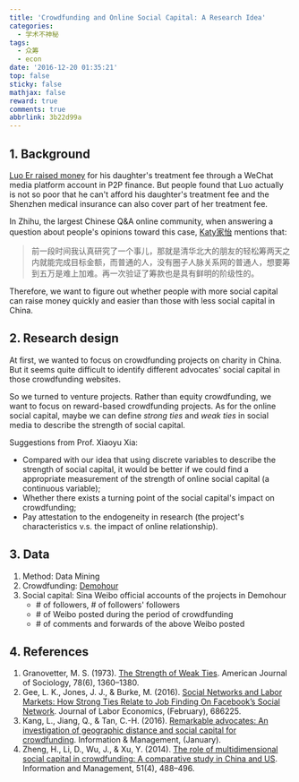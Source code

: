 ```yaml
---
title: 'Crowdfunding and Online Social Capital: A Research Idea'
categories:
  - 学术不神秘
tags:
  - 众筹
  - econ
date: '2016-12-20 01:35:21'
top: false
sticky: false
mathjax: false
reward: true
comments: true
abbrlink: 3b22d99a
---
```

## 1. Background

[Luo Er raised money](http://tech.sina.com.cn/z/luoear) for his daughter's treatment fee through a WeChat media platform account in P2P finance. But people found that Luo actually is not so poor that he can't afford his daughter's treatment fee and the Shenzhen medical insurance can also cover part of her treatment fee.

In Zhihu, the largest Chinese Q&A online community, when answering a question about people's opinions toward this case, [Katy家怡](https://www.zhihu.com/question/53144742/answer/133639599) mentions that:<!-- more -->

> 前一段时间我认真研究了一个事儿，那就是清华北大的朋友的轻松筹两天之内就能完成目标金额，而普通的人，没有圈子人脉关系网的普通人，想要筹到五万是难上加难。再一次验证了筹款也是具有鲜明的阶级性的。

Therefore, we want to figure out whether people with more social capital can raise money quickly and easier than those with less social capital in China.

## 2. Research design

At first, we wanted to focus on crowdfunding projects on charity in China. But it seems quite difficult to identify different advocates' social capital in those crowdfunding websites.

So we turned to venture projects. Rather than equity crowdfunding, we want to focus on reward-based crowdfunding projects. As for the online social capital, maybe we can define _strong ties_ and _weak ties_ in social media to describe the strength of social capital.

Suggestions from Prof. Xiaoyu Xia:

* Compared with our idea that using discrete variables to describe the strength of social capital, it would be better if we could find a appropriate measurement of  the strength of online social capital (a continuous variable);
* Whether there exists a turning point of the social capital's impact on crowdfunding;
* Pay attestation to the endogeneity in research (the project's characteristics v.s. the impact of online relationship).

## 3. Data
1. Method: Data Mining
2. Crowdfunding: [Demohour](http://www.demohour.com/)
3. Social capital: Sina Weibo official accounts of the projects in Demohour
	* \# of followers, \# of followers' followers
	* \# of Weibo posted during the period of crowdfunding
	* \# of comments and forwards of the above Weibo posted



## 4. References
1.  Granovetter, M. S. (1973). [The Strength of Weak Ties](http://www.journals.uchicago.edu/doi/abs/10.1086/225469). American Journal of Sociology, 78(6), 1360–1380.
2.  Gee, L. K., Jones, J. J., & Burke, M. (2016). [Social Networks and Labor Markets: How Strong Ties Relate to Job Finding On Facebook’s Social Network](http://doi.org/10.1086/686225). Journal of Labor Economics, (February), 686225.
3.  Kang, L., Jiang, Q., & Tan, C.-H. (2016). [Remarkable advocates: An investigation of geographic distance and social capital for crowdfunding](http://doi.org/10.1016/j.im.2016.09.001). Information & Management, (January).
4.  Zheng, H., Li, D., Wu, J., & Xu, Y. (2014). [The role of multidimensional social capital in crowdfunding: A comparative study in China and US](http://doi.org/10.1016/j.im.2014.03.003). Information and Management, 51(4), 488–496.
